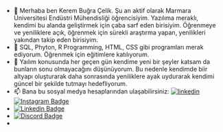 - 👋 Merhaba ben Kerem Buğra Çelik. Şu an aktif olarak Marmara Üniversitesi Endüstri Mühendisliği öğrencisiyim. Yazılıma meraklı, kendimi bu alanda geliştirmek için çaba sarf eden birisiyim. Öğrenmeye ve yeniliklere açık, öğrenmek için sürekli araştırma yapan, yenilikleri yakından takip eden birisiyim. 
- 👀 SQL, Phyton, R Programming, HTML, CSS gibi programları merak ediyorum. Öğrenmek için eğitimlere katılıyorum.
- 🌱 Yaılım konusunda her geçen gün kendime yeni bir şeyler katsam da bunların sonu olmayacağını düşünüyorum. Bu nedenle kendimde biir altyapı oluşturarak daha sonrasında yeniliklere ayak uydurarak kendimi güncel bir şekilde tutmayı hedefliyorum. 
- 📫 Bana bu sosyal medya hesaplarından ulaşabilirsiniz:  [![linkedin](https://img.shields.io/badge/Linkedin-000000?style=for-the-badge&logo=Linkedin&logoColor=white)](https://www.linkedin.com/in/kerem-bu%C4%9Fra-%C3%A7elik-881430246/) [![Instagram Badge](https://img.shields.io/badge/-Instagram-C13584?style=flat-quare&labelColor=C13584&logo=instagram&logoColor=white&link=link)](https://www.instagram.com/kerembugraa/) 
- [![Linkedin Badge](https://img.shields.io/badge/-Linkedin-C13584?style=flat-quare&labelColor=5865F2&logo=linkedin&logoColor=white&link=link)](https://www.linkedin.com/in/kerem-bu%C4%9Fra-%C3%A7elik-881430246/) 
- [![Discord Badge](https://img.shields.io/badge/-Discord-5865F2?style=flat-quare&labelColor=5865F2&logo=discord&logoColor=white&link=link)](link)
- 

<!---
kerembugracelik/kerembugracelik is a ✨ special ✨ repository because its `README.md` (this file) appears on your GitHub profile.
You can click the Preview link to take a look at your changes.
--->
